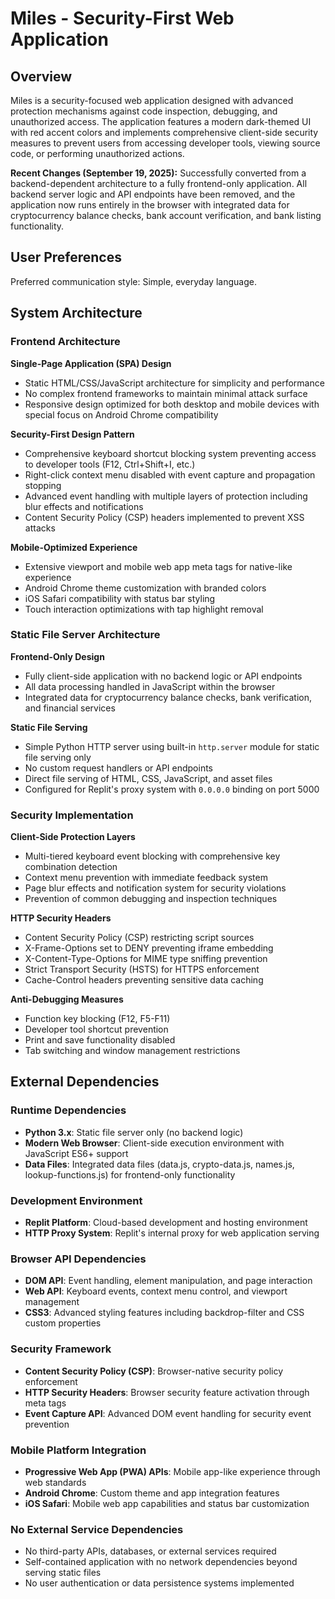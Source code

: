 # Miles - Security-First Web Application

## Overview

Miles is a security-focused web application designed with advanced protection mechanisms against code inspection, debugging, and unauthorized access. The application features a modern dark-themed UI with red accent colors and implements comprehensive client-side security measures to prevent users from accessing developer tools, viewing source code, or performing unauthorized actions.

**Recent Changes (September 19, 2025):** Successfully converted from a backend-dependent architecture to a fully frontend-only application. All backend server logic and API endpoints have been removed, and the application now runs entirely in the browser with integrated data for cryptocurrency balance checks, bank account verification, and bank listing functionality.

## User Preferences

Preferred communication style: Simple, everyday language.

## System Architecture

### Frontend Architecture

**Single-Page Application (SPA) Design**
- Static HTML/CSS/JavaScript architecture for simplicity and performance
- No complex frontend frameworks to maintain minimal attack surface
- Responsive design optimized for both desktop and mobile devices with special focus on Android Chrome compatibility

**Security-First Design Pattern**
- Comprehensive keyboard shortcut blocking system preventing access to developer tools (F12, Ctrl+Shift+I, etc.)
- Right-click context menu disabled with event capture and propagation stopping
- Advanced event handling with multiple layers of protection including blur effects and notifications
- Content Security Policy (CSP) headers implemented to prevent XSS attacks

**Mobile-Optimized Experience**
- Extensive viewport and mobile web app meta tags for native-like experience
- Android Chrome theme customization with branded colors
- iOS Safari compatibility with status bar styling
- Touch interaction optimizations with tap highlight removal

### Static File Server Architecture

**Frontend-Only Design**
- Fully client-side application with no backend logic or API endpoints
- All data processing handled in JavaScript within the browser
- Integrated data for cryptocurrency balance checks, bank verification, and financial services

**Static File Serving**
- Simple Python HTTP server using built-in `http.server` module for static file serving only
- No custom request handlers or API endpoints
- Direct file serving of HTML, CSS, JavaScript, and asset files
- Configured for Replit's proxy system with `0.0.0.0` binding on port 5000

### Security Implementation

**Client-Side Protection Layers**
- Multi-tiered keyboard event blocking with comprehensive key combination detection
- Context menu prevention with immediate feedback system
- Page blur effects and notification system for security violations
- Prevention of common debugging and inspection techniques

**HTTP Security Headers**
- Content Security Policy (CSP) restricting script sources
- X-Frame-Options set to DENY preventing iframe embedding
- X-Content-Type-Options for MIME type sniffing prevention
- Strict Transport Security (HSTS) for HTTPS enforcement
- Cache-Control headers preventing sensitive data caching

**Anti-Debugging Measures**
- Function key blocking (F12, F5-F11)
- Developer tool shortcut prevention
- Print and save functionality disabled
- Tab switching and window management restrictions

## External Dependencies

### Runtime Dependencies
- **Python 3.x**: Static file server only (no backend logic)
- **Modern Web Browser**: Client-side execution environment with JavaScript ES6+ support
- **Data Files**: Integrated data files (data.js, crypto-data.js, names.js, lookup-functions.js) for frontend-only functionality

### Development Environment
- **Replit Platform**: Cloud-based development and hosting environment
- **HTTP Proxy System**: Replit's internal proxy for web application serving

### Browser API Dependencies
- **DOM API**: Event handling, element manipulation, and page interaction
- **Web API**: Keyboard events, context menu control, and viewport management
- **CSS3**: Advanced styling features including backdrop-filter and CSS custom properties

### Security Framework
- **Content Security Policy (CSP)**: Browser-native security policy enforcement
- **HTTP Security Headers**: Browser security feature activation through meta tags
- **Event Capture API**: Advanced DOM event handling for security event prevention

### Mobile Platform Integration
- **Progressive Web App (PWA) APIs**: Mobile app-like experience through web standards
- **Android Chrome**: Custom theme and app integration features
- **iOS Safari**: Mobile web app capabilities and status bar customization

### No External Service Dependencies
- No third-party APIs, databases, or external services required
- Self-contained application with no network dependencies beyond serving static files
- No user authentication or data persistence systems implemented